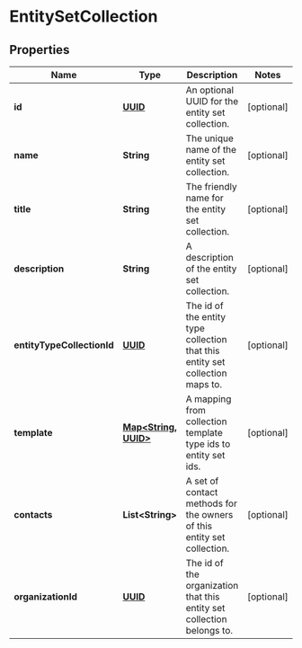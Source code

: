 

# EntitySetCollection

## Properties

Name | Type | Description | Notes
------------ | ------------- | ------------- | -------------
**id** | [**UUID**](UUID.md) | An optional UUID for the entity set collection. |  [optional]
**name** | **String** | The unique name of the entity set collection. |  [optional]
**title** | **String** | The friendly name for the entity set collection. |  [optional]
**description** | **String** | A description of the entity set collection. |  [optional]
**entityTypeCollectionId** | [**UUID**](UUID.md) | The id of the entity type collection that this entity set collection maps to. |  [optional]
**template** | [**Map&lt;String, UUID&gt;**](UUID.md) | A mapping from collection template type ids to entity set ids. |  [optional]
**contacts** | **List&lt;String&gt;** | A set of contact methods for the owners of this entity set collection. |  [optional]
**organizationId** | [**UUID**](UUID.md) | The id of the organization that this entity set collection belongs to. |  [optional]




